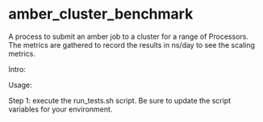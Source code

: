# amber_cluster_benchmark

A process to submit an amber job to a cluster for a range of Processors.  
The metrics are gathered to record the results in ns/day to see the scaling metrics. 


Intro:

Usage: 

  Step 1:  execute the run_tests.sh script. Be sure to update the script variables for your environment. 
  
